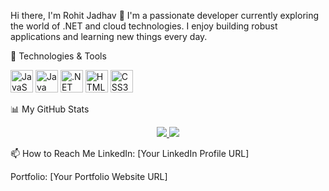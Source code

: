 Hi there, I'm Rohit Jadhav 👋
I'm a passionate developer currently exploring the world of .NET and cloud technologies. I enjoy building robust applications and learning new things every day.

🔧 Technologies & Tools
<p align="left">
<a href="https://developer.mozilla.org/en-US/docs/Web/JavaScript" target="_blank" rel="noreferrer"><img src="https://www.google.com/search?q=https://raw.githubusercontent.com/danielcranney/readme-generator/main/public/icons/skills/javascript-colored.svg" width="36" height="36" alt="JavaScript" /></a>
<a href="https://www.java.com" target="_blank" rel="noreferrer"><img src="https://www.google.com/search?q=https://raw.githubusercontent.com/danielcranney/readme-generator/main/public/icons/skills/java-colored.svg" width="36" height="36" alt="Java" /></a>
<a href="https://dotnet.microsoft.com/" target="_blank" rel="noreferrer"><img src="https://www.google.com/search?q=https://raw.githubusercontent.com/danielcranney/readme-generator/main/public/icons/skills/dot-net-colored.svg" width="36" height="36" alt=".NET" /></a>
<a href="https://developer.mozilla.org/en-US/docs/Web/HTML/Element/html" target="_blank" rel="noreferrer"><img src="https://www.google.com/search?q=https://raw.githubusercontent.com/danielcranney/readme-generator/main/public/icons/skills/html5-colored.svg" width="36" height="36" alt="HTML5" /></a>
<a href="https://www.google.com/search?q=https://www.w3.org/TR/CSS/%23css" target="_blank" rel="noreferrer"><img src="https://www.google.com/search?q=https://raw.githubusercontent.com/danielcranney/readme-generator/main/public/icons/skills/css3-colored.svg" width="36" height="36" alt="CSS3" /></a>
</p>

📊 My GitHub Stats
<p align="center">
<a href="https://github.com/anuraghazra/github-readme-stats">
<img src="https://www.google.com/search?q=https://github-readme-stats.vercel.app/api%3Fusername%3Djadhavrohit0928%26show_icons%3Dtrue%26theme%3Ddark%26hide_border%3Dtrue%26border_radius%3D10" />
</a>
<a href="https://github.com/anuraghazra/convoychat">
<img src="https://www.google.com/search?q=https://github-readme-stats.vercel.app/api/top-langs/%3Fusername%3Djadhavrohit0928%26layout%3Dcompact%26theme%3Ddark%26hide_border%3Dtrue%26border_radius%3D10" />
</a>
</p>

📫 How to Reach Me
LinkedIn: [Your LinkedIn Profile URL]

Portfolio: [Your Portfolio Website URL]
